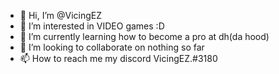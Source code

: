- 👋 Hi, I’m @VicingEZ 
- 👀 I’m interested in VIDEO  games :D
- 🌱 I’m currently learning  how to  become a pro at dh(da hood)
- 💞️ I’m looking to collaborate on nothing so far
- 📫 How to reach me my discord VicingEZ.#3180

<!---
VicingEZ234/VicingEZ234 is a ✨ special ✨ repository because its `README.md` (this file) appears on your GitHub profile.
You can click the Preview link to take a look at your changes.
--->
